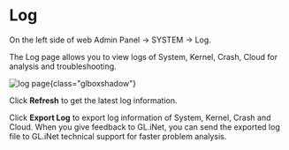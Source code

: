 # Log

On the left side of web Admin Panel -> SYSTEM -> Log.

The Log page allows you to view logs of System, Kernel, Crash, Cloud for analysis and troubleshooting.

![log page](https://static.gl-inet.com/docs/en/4/tutorials/log/log_system.png){class="glboxshadow"}

Click **Refresh** to get the latest log information.

Click **Export Log** to export log information of System, Kernel, Crash and Cloud. When you give feedback to GL.iNet, you can send the exported log file to GL.iNet technical support for faster problem analysis.

